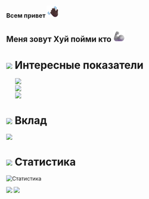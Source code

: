 ### Всем привет <img src='https://github.com/microsoft/fluentui-emoji/blob/main/assets/Waving%20hand/Dark/3D/waving_hand_3d_dark.png' style='height: 32px; width: auto;'>

## Меня зовут Хуй пойми кто <img src='https://github.com/microsoft/fluentui-emoji/blob/main/assets/Mechanical%20arm/3D/mechanical_arm_3d.png' style='height: 32px; width: auto;'>

  <h1><img src='https://www.svgrepo.com/show/501820/pin.svg' style='height: 32px; width: auto;'> Интересные показатели</h1></summary>
  <ul>
    <div><img src="https://github-readme-stats.vercel.app/api?username=xzxcasd&count_private=true&include_all_commits=true&show_icons=true&hide_border=true&theme=radical"/></div>
    <div><img src="https://github-readme-stats.vercel.app/api/top-langs/?username=xzxcasd&langs_count=8&layout=compact&hide_border=true&card_width=445&theme=radical&count_private=true"/></div>
    <div><img src="http://github-readme-streak-stats.herokuapp.com?user=xzxcasd&theme=radical&hide_border=true&count_private=true"></div>
  </ul>
</details>
  <h1><img src='https://www.svgrepo.com/show/501820/pin.svg' style='height: 32px; width: auto;'>  Вклад</h1></summary>

![](https://raw.githubusercontent.com/xzxcasd/icons/aee695fe7fa3847ddfb248d402725ccbb9609239/icons/toxi-contribution-grid-dark.svg)
  <h1><img src='https://www.svgrepo.com/show/501820/pin.svg' style='height: 32px; width: auto;'>  Статистика</h1></summary>

![Статистика](https://github-readme-activity-graph.vercel.app/graph?username=xzxcasd&theme=github)

![](https://komarev.com/ghpvc/?username=xzxcasd&color=BC8BFD&style=flat-square)
![](https://hit.yhype.me/github/profile?user_id=65571116)
